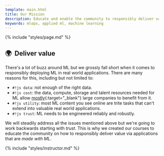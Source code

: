 ```yaml
---
template: main.html
title: Our Mission
description: Educate and enable the community to responsibly deliver value with ML.
keywords: mlops, applied ml, machine learning
---
```


{% include "styles/page.md" %}

## 🌍 &nbsp;Deliver value

There's a lot of buzz around ML but we grossly fall short when it comes to responsibly deploying ML in real world applications. There are many reasons for this, including but not limited to:

- `#!js data`: not enough of the right data.
- `#!js cost`: the data, compute, storage and talent resources needed for ML allow [mostly](https://www.wired.com/story/companies-rushing-use-ai-few-see-payoff/){:target="_blank"} large companies to benefit from it.
- `#!js utility`: most ML content you see online are trite tasks that can't extend into valuable real world applications.
- `#!js trust`: ML needs to be engineered reliably and robustly.

We will steadily address all the issues mentioned above but we're going to work backwards starting with *trust*.
This is why we created our courses to educate the community on how to responsibly deliver value via applications that are *made with ML*.

{% include "styles/instructor.md" %}